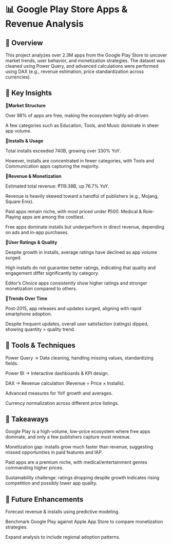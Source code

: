# 📊 Google Play Store Apps & Revenue Analysis


##  **🔹 Overview**

This project analyzes over 2.3M apps from the Google Play Store to uncover market trends, user behavior, and monetization strategies.
The dataset was cleaned using Power Query, and advanced calculations were performed using DAX (e.g., revenue estimation, price standardization across currencies).


## **🔹 Key Insights**

📌**Market Structure**

Over 98% of apps are free, making the ecosystem highly ad-driven.

A few categories such as Education, Tools, and Music dominate in sheer app volume.

📌**Installs & Usage**

Total installs exceeded 740B, growing over 330% YoY.

However, installs are concentrated in fewer categories, with Tools and Communication apps capturing the majority.

📌**Revenue & Monetization**

Estimated total revenue: ₹119.38B, up 76.7% YoY.

Revenue is heavily skewed toward a handful of publishers (e.g., Mojang, Square Enix).

Paid apps remain niche, with most priced under ₹500. Medical & Role-Playing apps are among the costliest.

Free apps dominate installs but underperform in direct revenue, depending on ads and in-app purchases.

📌**User Ratings & Quality**

Despite growth in installs, average ratings have declined as app volume surged.

High installs do not guarantee better ratings, indicating that quality and engagement differ significantly by category.

Editor’s Choice apps consistently show higher ratings and stronger monetization compared to others.

📌**Trends Over Time**

Post-2015, app releases and updates surged, aligning with rapid smartphone adoption.

Despite frequent updates, overall user satisfaction (ratings) dipped, showing quantity > quality trend.

##  🔹 **Tools & Techniques**

Power Query → Data cleaning, handling missing values, standardizing fields.

Power BI → Interactive dashboards & KPI design.

DAX → Revenue calculation (Revenue = Price × Installs).

Advanced measures for YoY growth and averages.

Currency normalization across different price listings.



## 🔹 **Takeaways**

Google Play is a high-volume, low-price ecosystem where free apps dominate, and only a few publishers capture most revenue.

Monetization gap: installs grow much faster than revenue, suggesting missed opportunities in paid features and IAP.

Paid apps are a premium niche, with medical/entertainment genres commanding higher prices.

Sustainability challenge: ratings dropping despite growth indicates rising competition and possibly lower app quality.

## 🔹 **Future Enhancements**

Forecast revenue & installs using predictive modeling.

Benchmark Google Play against Apple App Store to compare monetization strategies.

Expand analysis to include regional adoption patterns.
